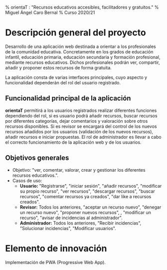 % orientaT : "Recursos educativos accesibles, facilitadores y gratuitos."
% Miguel Ángel Caro Bernal
% Curso 2020/21

# Descripción general del proyecto

Desarrollo de una aplicación web destinada a orientar a los profesionales de la comunidad educativa. Concretamente en los grados de
educación infantil, educación primaria, educación secundaria y formación profesional, mediante recursos educativos.
Dichos profesionales podrán ver, compartir, añadir y proponer estos recursos de forma gratuita. 

La aplicación consta de varias interfaces principales, cuyo aspecto y funcionalidad dependerán del rol del usuario registrado.

## Funcionalidad principal de la aplicación

**orientaT** permitirá a los usuarios registrados realizar diferentes funciones dependiendo del rol, si es usuario podrá añadir recursos, buscar recursos por diferentes categorías, dejar comentarios y valoración sobre otros recursos disponibles.
Si es revisor se encargará del control de los nuevos recursos añadidos por los usuarios (validación de los nuevos recursos), añadir recursos e iniciar propuestas.
El rol de administrador es llevar a cabo el correcto funcionamiento de la aplicación web y de los usuarios.


## Objetivos generales

* Objetivo: "ver, comentar, valorar, crear y gestionar los diferentes recursos educativos.".
* Casos de uso: 
    * **Usuario:** "Registrarse", "iniciar sesión", "añadir recursos", "modificar su propio recurso", "ver recursos", "descargar recursos", "buscar recursos", "comentar recursos ya creados", "dar like a recursos creados".
    * **Revisor:** Todos los anteriores, "aceptar un recurso nuevo", "denegar un recurso nuevo", "proponer nuevos recursos", , "modificar un recurso", "avisar de incidencias al administrador".
    * **Administrador:** Todos los anteriores, "Recibir incidencias", "Solucionar incidencias", "Modificar usuarios".

# Elemento de innovación

Implementación de PWA (Progressive Web App).
